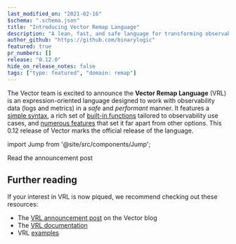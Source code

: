```yaml
---
last_modified_on: "2021-02-16"
$schema: ".schema.json"
title: "Introducing Vector Remap Language"
description: "A lean, fast, and safe language for transforming observability data."
author_github: "https://github.com/binarylogic"
featured: true
pr_numbers: []
release: "0.12.0"
hide_on_release_notes: false
tags: ["type: featured", "domain: remap"]
---
```


The Vector team is excited to announce the **Vector Remap Language** (VRL) is an expression-oriented language designed to work with observability data (logs and metrics) in a *safe* and *performant* manner. It features a [simple syntax][vrl_expressions], a rich set of [built-in functions][vrl_functions] tailored to observability use cases, and [numerous features][vrl_features] that set it far apart from other options. This 0.12 release of Vector marks the official release of the language.

import Jump from '@site/src/components/Jump';

<Jump to="/blog/vector-remap-language">Read the announcement post</Jump>

## Further reading

If your interest in VRL is now piqued, we recommend checking out these resources:

* The [VRL announcement post][post] on the Vector blog
* The [VRL documentation][vrl_reference]
* VRL [examples][vrl_examples]

[docs]: /docs/reference/vrl/
[examples]: /docs/reference/vrl/examples/
[expression_oriented]: https://en.wikipedia.org/wiki/Expression-oriented_programming_language
[jq]: https://stedolan.github.io/jq
[post]: /blog/vector-remap-language/
[vrl_examples]: /docs/reference/vrl/examples/
[vrl_expressions]: /docs/reference/vrl/expressions/
[vrl_features]: /docs/reference/vrl/#features
[vrl_functions]: /docs/reference/vrl/functions/
[vrl_reference]: /docs/reference/vrl/
